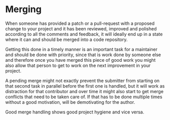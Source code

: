# Merging

When someone has provided a patch or a pull-request with a proposed change to
your project and it has been reviewed, improved and polished according to all
the comments and feedback, it will ideally end up in a state where it can and
should be merged into a code repository.

Getting this done in a timely manner is an important task for a maintainer and
should be done with priority, since that is work done by someone else and
therefore once you have merged this piece of good work you might also allow
that person to get to work on the next improvement in your project.

A pending merge might not exactly prevent the submitter from starting on that
second task in parallel before the first one is handled, but it will work as
distraction for that contributor and over time it might also start to get
merge conflicts that need to be taken care of. If that has to be done multiple
times without a good motivation, will be demotivating for the author.

Good merge handling shows good project hygiene and vice versa.
